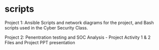 # scripts
Project 1: Ansible Scripts and network diagrams for the project, and Bash scripts used in the Cyber Security Class.

Project 2: Penentration testing and SOC Analysis - Project Activity 1 & 2 Files and Project PPT presentation
